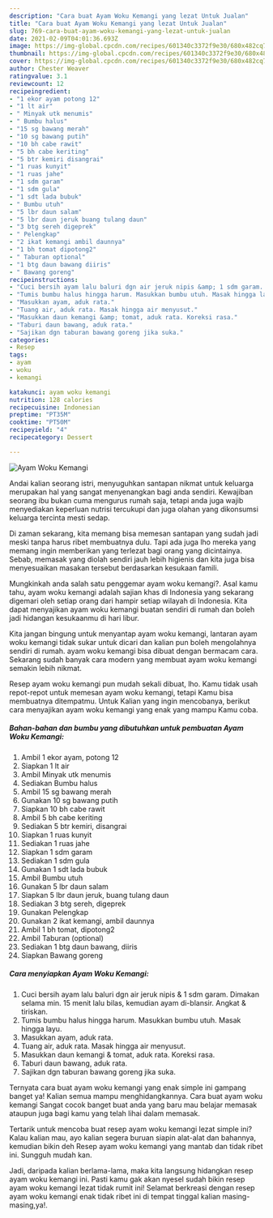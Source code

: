 ```yaml
---
description: "Cara buat Ayam Woku Kemangi yang lezat Untuk Jualan"
title: "Cara buat Ayam Woku Kemangi yang lezat Untuk Jualan"
slug: 769-cara-buat-ayam-woku-kemangi-yang-lezat-untuk-jualan
date: 2021-02-09T04:01:36.693Z
image: https://img-global.cpcdn.com/recipes/601340c3372f9e30/680x482cq70/ayam-woku-kemangi-foto-resep-utama.jpg
thumbnail: https://img-global.cpcdn.com/recipes/601340c3372f9e30/680x482cq70/ayam-woku-kemangi-foto-resep-utama.jpg
cover: https://img-global.cpcdn.com/recipes/601340c3372f9e30/680x482cq70/ayam-woku-kemangi-foto-resep-utama.jpg
author: Chester Weaver
ratingvalue: 3.1
reviewcount: 12
recipeingredient:
- "1 ekor ayam potong 12"
- "1 lt air"
- " Minyak utk menumis"
- " Bumbu halus"
- "15 sg bawang merah"
- "10 sg bawang putih"
- "10 bh cabe rawit"
- "5 bh cabe keriting"
- "5 btr kemiri disangrai"
- "1 ruas kunyit"
- "1 ruas jahe"
- "1 sdm garam"
- "1 sdm gula"
- "1 sdt lada bubuk"
- " Bumbu utuh"
- "5 lbr daun salam"
- "5 lbr daun jeruk buang tulang daun"
- "3 btg sereh digeprek"
- " Pelengkap"
- "2 ikat kemangi ambil daunnya"
- "1 bh tomat dipotong2"
- " Taburan optional"
- "1 btg daun bawang diiris"
- " Bawang goreng"
recipeinstructions:
- "Cuci bersih ayam lalu baluri dgn air jeruk nipis &amp; 1 sdm garam. Dimakan selama min. 15 menit lalu bilas, kemudian ayam di-blansir. Angkat &amp; tiriskan."
- "Tumis bumbu halus hingga harum. Masukkan bumbu utuh. Masak hingga layu."
- "Masukkan ayam, aduk rata."
- "Tuang air, aduk rata. Masak hingga air menyusut."
- "Masukkan daun kemangi &amp; tomat, aduk rata. Koreksi rasa."
- "Taburi daun bawang, aduk rata."
- "Sajikan dgn taburan bawang goreng jika suka."
categories:
- Resep
tags:
- ayam
- woku
- kemangi

katakunci: ayam woku kemangi 
nutrition: 128 calories
recipecuisine: Indonesian
preptime: "PT35M"
cooktime: "PT50M"
recipeyield: "4"
recipecategory: Dessert

---
```



![Ayam Woku Kemangi](https://img-global.cpcdn.com/recipes/601340c3372f9e30/680x482cq70/ayam-woku-kemangi-foto-resep-utama.jpg)

Andai kalian seorang istri, menyuguhkan santapan nikmat untuk keluarga merupakan hal yang sangat menyenangkan bagi anda sendiri. Kewajiban seorang ibu bukan cuma mengurus rumah saja, tetapi anda juga wajib menyediakan keperluan nutrisi tercukupi dan juga olahan yang dikonsumsi keluarga tercinta mesti sedap.

Di zaman  sekarang, kita memang bisa memesan santapan yang sudah jadi meski tanpa harus ribet membuatnya dulu. Tapi ada juga lho mereka yang memang ingin memberikan yang terlezat bagi orang yang dicintainya. Sebab, memasak yang diolah sendiri jauh lebih higienis dan kita juga bisa menyesuaikan masakan tersebut berdasarkan kesukaan famili. 



Mungkinkah anda salah satu penggemar ayam woku kemangi?. Asal kamu tahu, ayam woku kemangi adalah sajian khas di Indonesia yang sekarang digemari oleh setiap orang dari hampir setiap wilayah di Indonesia. Kita dapat menyajikan ayam woku kemangi buatan sendiri di rumah dan boleh jadi hidangan kesukaanmu di hari libur.

Kita jangan bingung untuk menyantap ayam woku kemangi, lantaran ayam woku kemangi tidak sukar untuk dicari dan kalian pun boleh mengolahnya sendiri di rumah. ayam woku kemangi bisa dibuat dengan bermacam cara. Sekarang sudah banyak cara modern yang membuat ayam woku kemangi semakin lebih nikmat.

Resep ayam woku kemangi pun mudah sekali dibuat, lho. Kamu tidak usah repot-repot untuk memesan ayam woku kemangi, tetapi Kamu bisa membuatnya ditempatmu. Untuk Kalian yang ingin mencobanya, berikut cara menyajikan ayam woku kemangi yang enak yang mampu Kamu coba.

<!--inarticleads1-->

##### Bahan-bahan dan bumbu yang dibutuhkan untuk pembuatan Ayam Woku Kemangi:

1. Ambil 1 ekor ayam, potong 12
1. Siapkan 1 lt air
1. Ambil  Minyak utk menumis
1. Sediakan  Bumbu halus
1. Ambil 15 sg bawang merah
1. Gunakan 10 sg bawang putih
1. Siapkan 10 bh cabe rawit
1. Ambil 5 bh cabe keriting
1. Sediakan 5 btr kemiri, disangrai
1. Siapkan 1 ruas kunyit
1. Sediakan 1 ruas jahe
1. Siapkan 1 sdm garam
1. Sediakan 1 sdm gula
1. Gunakan 1 sdt lada bubuk
1. Ambil  Bumbu utuh
1. Gunakan 5 lbr daun salam
1. Siapkan 5 lbr daun jeruk, buang tulang daun
1. Sediakan 3 btg sereh, digeprek
1. Gunakan  Pelengkap
1. Gunakan 2 ikat kemangi, ambil daunnya
1. Ambil 1 bh tomat, dipotong2
1. Ambil  Taburan (optional)
1. Sediakan 1 btg daun bawang, diiris
1. Siapkan  Bawang goreng




<!--inarticleads2-->

##### Cara menyiapkan Ayam Woku Kemangi:

1. Cuci bersih ayam lalu baluri dgn air jeruk nipis &amp; 1 sdm garam. Dimakan selama min. 15 menit lalu bilas, kemudian ayam di-blansir. Angkat &amp; tiriskan.
1. Tumis bumbu halus hingga harum. Masukkan bumbu utuh. Masak hingga layu.
1. Masukkan ayam, aduk rata.
1. Tuang air, aduk rata. Masak hingga air menyusut.
1. Masukkan daun kemangi &amp; tomat, aduk rata. Koreksi rasa.
1. Taburi daun bawang, aduk rata.
1. Sajikan dgn taburan bawang goreng jika suka.




Ternyata cara buat ayam woku kemangi yang enak simple ini gampang banget ya! Kalian semua mampu menghidangkannya. Cara buat ayam woku kemangi Sangat cocok banget buat anda yang baru mau belajar memasak ataupun juga bagi kamu yang telah lihai dalam memasak.

Tertarik untuk mencoba buat resep ayam woku kemangi lezat simple ini? Kalau kalian mau, ayo kalian segera buruan siapin alat-alat dan bahannya, kemudian bikin deh Resep ayam woku kemangi yang mantab dan tidak ribet ini. Sungguh mudah kan. 

Jadi, daripada kalian berlama-lama, maka kita langsung hidangkan resep ayam woku kemangi ini. Pasti kamu gak akan nyesel sudah bikin resep ayam woku kemangi lezat tidak rumit ini! Selamat berkreasi dengan resep ayam woku kemangi enak tidak ribet ini di tempat tinggal kalian masing-masing,ya!.


